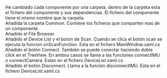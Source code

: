 He cambiado cada componente por una carpeta, dentro de la carpeta esta el fichero del componente y sus dependencias. El fichero del componente tiene el mismo nombre que la carpeta.<br/>
Añadida la carpeta Common. Contiene los ficheros que comparten mas de un componente.<br/>
Añadido el File Browser.<br/>
Añadido el Device List y el boton de Scan. Cuando se clica el botón scan se ejecuta la funcion onScanFunction. Esta en el fichero MainWindow.xaml.cs<br/>
Añadido el botón Connect. También se puede conectar haciendo doble click en el TreeView. En ambos casos se llama a las funciones connectIMU o connectCamera. Estan en el fichero DeviceList.xaml.cs<br/>
Añadido el botón Disconnect. Llama a la función disconnectIMU. Esta en el fichero DeviceList.xaml.cs<br/>
